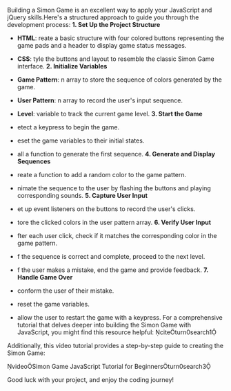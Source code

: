 Building a Simon Game is an excellent way to apply your JavaScript and jQuery skills.Here's a structured approach to guide you through the development process:
**1. Set Up the Project Structure**

- **HTML**: reate a basic structure with four colored buttons representing the game pads and a header to display game status messages.
- **CSS**: tyle the buttons and layout to resemble the classic Simon Game interface.
**2. Initialize Variables**

- **Game Pattern**: n array to store the sequence of colors generated by the game.
- **User Pattern**: n array to record the user's input sequence.
- **Level**:  variable to track the current game level.
**3. Start the Game**

- etect a keypress to begin the game.
- eset the game variables to their initial states.
- all a function to generate the first sequence.
**4. Generate and Display Sequences**

- reate a function to add a random color to the game pattern.
- nimate the sequence to the user by flashing the buttons and playing corresponding sounds.
**5. Capture User Input**

- et up event listeners on the buttons to record the user's clicks.
- tore the clicked colors in the user pattern array.
**6. Verify User Input**

- fter each user click, check if it matches the corresponding color in the game pattern.
- f the sequence is correct and complete, proceed to the next level.
- f the user makes a mistake, end the game and provide feedback.
**7. Handle Game Over**

- conform the user of their mistake.
- reset the game variables.
- allow the user to restart the game with a keypress.
For a comprehensive tutorial that delves deeper into building the Simon Game with JavaScript, you might find this resource helpful: citeturn0search1

Additionally, this video tutorial provides a step-by-step guide to creating the Simon Game:

videoSimon Game JavaScript Tutorial for Beginnersturn0search3

Good luck with your project, and enjoy the coding journey! 